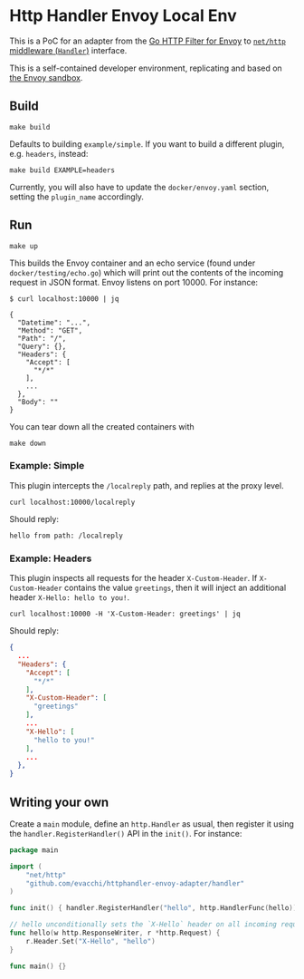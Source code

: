 # Http Handler Envoy Local Env

This is a PoC for an adapter from the [Go HTTP Filter for Envoy][go-http-filter]
to [`net/http` middleware (`Handler`)][go-mw] interface.

This is a self-contained developer environment, replicating and based on
[the Envoy sandbox][go-http-filter].

[go-http-filter]: https://www.envoyproxy.io/docs/envoy/latest/start/sandboxes/golang-http
[go-mw]: https://pkg.go.dev/net/http#Handler

## Build

    make build

Defaults to building `example/simple`. If you want to build a different plugin, e.g. `headers`, instead:

    make build EXAMPLE=headers

Currently, you will also have to update the `docker/envoy.yaml` section, setting the `plugin_name` accordingly. 

## Run

    make up

This builds the Envoy container and an echo service (found under `docker/testing/echo.go`)
which will print out the contents of the incoming request in JSON format. 
Envoy listens on port 10000. For instance:

    $ curl localhost:10000 | jq

    {
      "Datetime": "...",
      "Method": "GET",
      "Path": "/",
      "Query": {},
      "Headers": {
        "Accept": [
          "*/*"
        ],
        ...
      },
      "Body": ""
    }

You can tear down all the created containers with

    make down


### Example: Simple

This plugin intercepts the `/localreply` path, and replies at the proxy level.

    curl localhost:10000/localreply

Should reply:

    hello from path: /localreply


### Example: Headers

This plugin inspects all requests for the header `X-Custom-Header`.
If `X-Custom-Header` contains the value `greetings`, then it will
inject an additional header `X-Hello: hello to you!`.

    curl localhost:10000 -H 'X-Custom-Header: greetings' | jq

Should reply:

```json
{
  ...
  "Headers": {
    "Accept": [
      "*/*"
    ],
    "X-Custom-Header": [
      "greetings"
    ],
    ...
    "X-Hello": [
      "hello to you!"
    ],
    ...
  },
}
```

## Writing your own

Create a `main` module, define an `http.Handler` as usual, then register it using the `handler.RegisterHandler()` API
in the `init()`. For instance:

```go
package main

import (
	"net/http"
	"github.com/evacchi/httphandler-envoy-adapter/handler"
)

func init() { handler.RegisterHandler("hello", http.HandlerFunc(hello)) }

// hello unconditionally sets the `X-Hello` header on all incoming requests.
func hello(w http.ResponseWriter, r *http.Request) {
	r.Header.Set("X-Hello", "hello")
}

func main() {}
```
